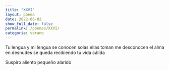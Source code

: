 ```yaml
---
title: "XXVI"
layout: poema
date: 2022-06-02
show_full_date: false
permalink: /poemas/XXVI/
categoria: verano
---
```

Tu lengua y mi lengua se conocen
solas ellas toman me desconocen
el alma en desnudes se queda
recibiendo tu vida cálida

Suspiro aliento pequeño alarido
